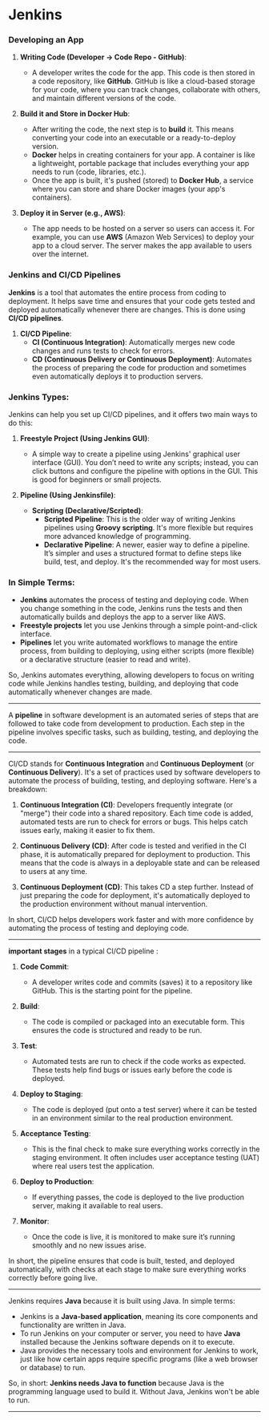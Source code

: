 # Jenkins

### Developing an App
1. **Writing Code (Developer → Code Repo - GitHub)**: 
   - A developer writes the code for the app. This code is then stored in a code repository, like **GitHub**. GitHub is like a cloud-based storage for your code, where you can track changes, collaborate with others, and maintain different versions of the code.

2. **Build it and Store in Docker Hub**:
   - After writing the code, the next step is to **build** it. This means converting your code into an executable or a ready-to-deploy version.
   - **Docker** helps in creating containers for your app. A container is like a lightweight, portable package that includes everything your app needs to run (code, libraries, etc.).
   - Once the app is built, it's pushed (stored) to **Docker Hub**, a service where you can store and share Docker images (your app's containers).

3. **Deploy it in Server (e.g., AWS)**:
   - The app needs to be hosted on a server so users can access it. For example, you can use **AWS** (Amazon Web Services) to deploy your app to a cloud server. The server makes the app available to users over the internet.

### Jenkins and CI/CD Pipelines
**Jenkins** is a tool that automates the entire process from coding to deployment. It helps save time and ensures that your code gets tested and deployed automatically whenever there are changes. This is done using **CI/CD pipelines**.

1. **CI/CD Pipeline**:
   - **CI (Continuous Integration)**: Automatically merges new code changes and runs tests to check for errors.
   - **CD (Continuous Delivery or Continuous Deployment)**: Automates the process of preparing the code for production and sometimes even automatically deploys it to production servers.

### Jenkins Types:
Jenkins can help you set up CI/CD pipelines, and it offers two main ways to do this:

1. **Freestyle Project (Using Jenkins GUI)**:
   - A simple way to create a pipeline using Jenkins' graphical user interface (GUI). You don’t need to write any scripts; instead, you can click buttons and configure the pipeline with options in the GUI. This is good for beginners or small projects.

2. **Pipeline (Using Jenkinsfile)**:
   - **Scripting (Declarative/Scripted)**: 
     - **Scripted Pipeline**: This is the older way of writing Jenkins pipelines using **Groovy scripting**. It's more flexible but requires more advanced knowledge of programming.
     - **Declarative Pipeline**: A newer, easier way to define a pipeline. It’s simpler and uses a structured format to define steps like build, test, and deploy. It's the recommended way for most users.

### In Simple Terms:
- **Jenkins** automates the process of testing and deploying code. When you change something in the code, Jenkins runs the tests and then automatically builds and deploys the app to a server like AWS.
- **Freestyle projects** let you use Jenkins through a simple point-and-click interface.
- **Pipelines** let you write automated workflows to manage the entire process, from building to deploying, using either scripts (more flexible) or a declarative structure (easier to read and write).

So, Jenkins automates everything, allowing developers to focus on writing code while Jenkins handles testing, building, and deploying that code automatically whenever changes are made.

---

A **pipeline** in software development is an automated series of steps that are followed to take code from development to production. Each step in the pipeline involves specific tasks, such as building, testing, and deploying the code.

---

CI/CD stands for **Continuous Integration** and **Continuous Deployment** (or **Continuous Delivery**). It's a set of practices used by software developers to automate the process of building, testing, and deploying software. Here's a breakdown:

1. **Continuous Integration (CI)**: Developers frequently integrate (or "merge") their code into a shared repository. Each time code is added, automated tests are run to check for errors or bugs. This helps catch issues early, making it easier to fix them.

2. **Continuous Delivery (CD)**: After code is tested and verified in the CI phase, it is automatically prepared for deployment to production. This means that the code is always in a deployable state and can be released to users at any time.

3. **Continuous Deployment (CD)**: This takes CD a step further. Instead of just preparing the code for deployment, it's automatically deployed to the production environment without manual intervention.

In short, CI/CD helps developers work faster and with more confidence by automating the process of testing and deploying code.

---

**important stages** in a typical CI/CD pipeline :

1. **Code Commit**: 
   - A developer writes code and commits (saves) it to a repository like GitHub. This is the starting point for the pipeline.

2. **Build**: 
   - The code is compiled or packaged into an executable form. This ensures the code is structured and ready to be run.

3. **Test**: 
   - Automated tests are run to check if the code works as expected. These tests help find bugs or issues early before the code is deployed.

4. **Deploy to Staging**:
   - The code is deployed (put onto a test server) where it can be tested in an environment similar to the real production environment.

5. **Acceptance Testing**: 
   - This is the final check to make sure everything works correctly in the staging environment. It often includes user acceptance testing (UAT) where real users test the application.

6. **Deploy to Production**:
   - If everything passes, the code is deployed to the live production server, making it available to real users.

7. **Monitor**:
   - Once the code is live, it is monitored to make sure it’s running smoothly and no new issues arise.

In short, the pipeline ensures that code is built, tested, and deployed automatically, with checks at each stage to make sure everything works correctly before going live.

---

Jenkins requires **Java** because it is built using Java. In simple terms:

- Jenkins is a **Java-based application**, meaning its core components and functionality are written in Java.
- To run Jenkins on your computer or server, you need to have **Java** installed because the Jenkins software depends on it to execute.
- Java provides the necessary tools and environment for Jenkins to work, just like how certain apps require specific programs (like a web browser or database) to run.

So, in short: **Jenkins needs Java to function** because Java is the programming language used to build it. Without Java, Jenkins won't be able to run.

---

